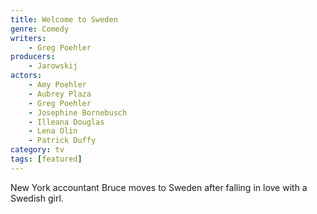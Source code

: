 ```yaml
---
title: Welcome to Sweden
genre: Comedy
writers:
    - Greg Poehler
producers:
    - Jarowskij
actors:
    - Amy Poehler
    - Aubrey Plaza
    - Greg Poehler
    - Josephine Bornebusch
    - Illeana Douglas
    - Lena Olin
    - Patrick Duffy
category: tv
tags: [featured]
---
```

New York accountant Bruce moves to Sweden after falling in love with a Swedish girl.